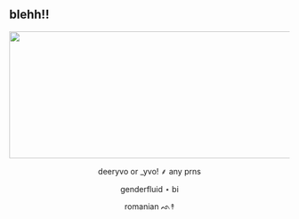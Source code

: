 ## blehh!!
 </p>
<p align="center">
<img width="2047" height="228" alt="image" src="https://github.com/user-attachments/assets/98364837-24d8-4740-8c28-171c9175820e" />

 </p>
<p align="center">
deeryvo or _yvo! ⸙ any prns
 <p align="center">
genderfluid ⋆ bi 
  </p>
 <p align="center">
 romanian ᨒ↟









